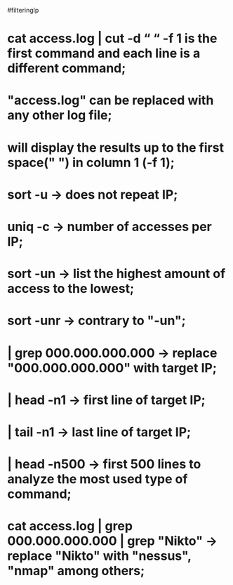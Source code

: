 #filteringIp

# cat access.log | cut -d “ “ -f 1 is the first command and each line is a different command;
# "access.log" can be replaced with any other log file;
# will display the results up to the first space(" ") in column 1 (-f 1);
# sort -u -> does not repeat IP;
# uniq -c -> number of accesses per IP;
# sort -un -> list the highest amount of access to the lowest;
# sort -unr -> contrary to "-un";
# | grep 000.000.000.000 -> replace "000.000.000.000" with target IP;
# | head -n1 -> first line of target IP;
# | tail -n1 -> last line of target IP;
# | head -n500 -> first 500 lines to analyze the most used type of command;
# cat access.log | grep 000.000.000.000 | grep "Nikto" -> replace "Nikto" with "nessus", "nmap" among others;
